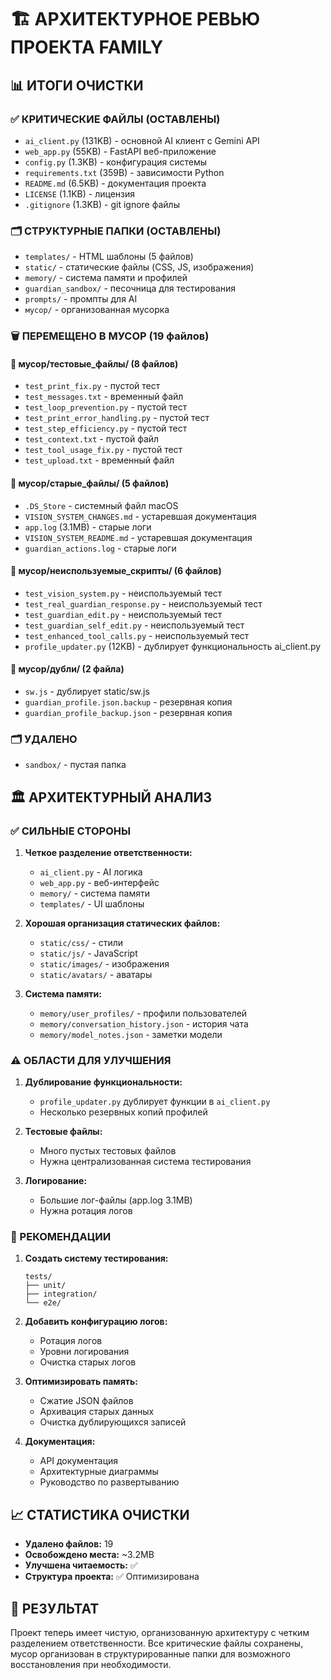 # 🏗️ АРХИТЕКТУРНОЕ РЕВЬЮ ПРОЕКТА FAMILY

## 📊 **ИТОГИ ОЧИСТКИ**

### ✅ **КРИТИЧЕСКИЕ ФАЙЛЫ (ОСТАВЛЕНЫ)**
- `ai_client.py` (131KB) - основной AI клиент с Gemini API
- `web_app.py` (55KB) - FastAPI веб-приложение
- `config.py` (1.3KB) - конфигурация системы
- `requirements.txt` (359B) - зависимости Python
- `README.md` (6.5KB) - документация проекта
- `LICENSE` (1.1KB) - лицензия
- `.gitignore` (1.3KB) - git ignore файлы

### 🗂️ **СТРУКТУРНЫЕ ПАПКИ (ОСТАВЛЕНЫ)**
- `templates/` - HTML шаблоны (5 файлов)
- `static/` - статические файлы (CSS, JS, изображения)
- `memory/` - система памяти и профилей
- `guardian_sandbox/` - песочница для тестирования
- `prompts/` - промпты для AI
- `мусор/` - организованная мусорка

### 🗑️ **ПЕРЕМЕЩЕНО В МУСОР (19 файлов)**

#### **📁 мусор/тестовые_файлы/ (8 файлов)**
- `test_print_fix.py` - пустой тест
- `test_messages.txt` - временный файл
- `test_loop_prevention.py` - пустой тест
- `test_print_error_handling.py` - пустой тест
- `test_step_efficiency.py` - пустой тест
- `test_context.txt` - пустой файл
- `test_tool_usage_fix.py` - пустой тест
- `test_upload.txt` - временный файл

#### **📁 мусор/старые_файлы/ (5 файлов)**
- `.DS_Store` - системный файл macOS
- `VISION_SYSTEM_CHANGES.md` - устаревшая документация
- `app.log` (3.1MB) - старые логи
- `VISION_SYSTEM_README.md` - устаревшая документация
- `guardian_actions.log` - старые логи

#### **📁 мусор/неиспользуемые_скрипты/ (6 файлов)**
- `test_vision_system.py` - неиспользуемый тест
- `test_real_guardian_response.py` - неиспользуемый тест
- `test_guardian_edit.py` - неиспользуемый тест
- `test_guardian_self_edit.py` - неиспользуемый тест
- `test_enhanced_tool_calls.py` - неиспользуемый тест
- `profile_updater.py` (12KB) - дублирует функциональность ai_client.py

#### **📁 мусор/дубли/ (2 файла)**
- `sw.js` - дублирует static/sw.js
- `guardian_profile.json.backup` - резервная копия
- `guardian_profile_backup.json` - резервная копия

### 🗂️ **УДАЛЕНО**
- `sandbox/` - пустая папка

## 🏛️ **АРХИТЕКТУРНЫЙ АНАЛИЗ**

### **✅ СИЛЬНЫЕ СТОРОНЫ**
1. **Четкое разделение ответственности:**
   - `ai_client.py` - AI логика
   - `web_app.py` - веб-интерфейс
   - `memory/` - система памяти
   - `templates/` - UI шаблоны

2. **Хорошая организация статических файлов:**
   - `static/css/` - стили
   - `static/js/` - JavaScript
   - `static/images/` - изображения
   - `static/avatars/` - аватары

3. **Система памяти:**
   - `memory/user_profiles/` - профили пользователей
   - `memory/conversation_history.json` - история чата
   - `memory/model_notes.json` - заметки модели

### **⚠️ ОБЛАСТИ ДЛЯ УЛУЧШЕНИЯ**

1. **Дублирование функциональности:**
   - `profile_updater.py` дублирует функции в `ai_client.py`
   - Несколько резервных копий профилей

2. **Тестовые файлы:**
   - Много пустых тестовых файлов
   - Нужна централизованная система тестирования

3. **Логирование:**
   - Большие лог-файлы (app.log 3.1MB)
   - Нужна ротация логов

### **🎯 РЕКОМЕНДАЦИИ**

1. **Создать систему тестирования:**
   ```
   tests/
   ├── unit/
   ├── integration/
   └── e2e/
   ```

2. **Добавить конфигурацию логов:**
   - Ротация логов
   - Уровни логирования
   - Очистка старых логов

3. **Оптимизировать память:**
   - Сжатие JSON файлов
   - Архивация старых данных
   - Очистка дублирующихся записей

4. **Документация:**
   - API документация
   - Архитектурные диаграммы
   - Руководство по развертыванию

## 📈 **СТАТИСТИКА ОЧИСТКИ**

- **Удалено файлов:** 19
- **Освобождено места:** ~3.2MB
- **Улучшена читаемость:** ✅
- **Структура проекта:** ✅ Оптимизирована

## 🎉 **РЕЗУЛЬТАТ**

Проект теперь имеет чистую, организованную архитектуру с четким разделением ответственности. Все критические файлы сохранены, мусор организован в структурированные папки для возможного восстановления при необходимости. 